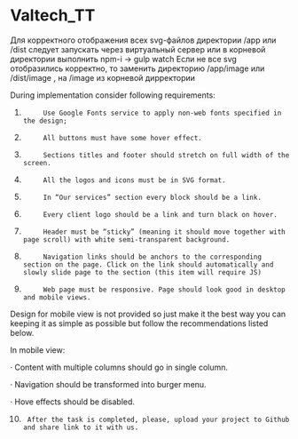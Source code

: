 # Valtech_TT

Для корректного отображения всех svg-файлов директории /app или /dist следует запускать через виртуальный сервер
или в корневой директории выполнить npm-i -> gulp watch
Если не все svg отобразились корректно, то заменить директорию /app/image или /dist/image , на /image из корневой дирректории



During implementation consider following requirements: 

1.          Use Google Fonts service to apply non-web fonts specified in the design; 

2.          All buttons must have some hover effect. 

3.          Sections titles and footer should stretch on full width of the screen. 

4.          All the logos and icons must be in SVG format. 

5.          In “Our services” section every block should be a link. 

6.          Every client logo should be a link and turn black on hover. 

7.          Header must be “sticky” (meaning it should move together with page scroll) with white semi-transparent background. 

8.          Navigation links should be anchors to the corresponding section on the page. Click on the link should automatically and slowly slide page to the section (this item will require JS) 

9.          Web page must be responsive. Page should look good in desktop and mobile views.  

Design for mobile view is not provided so just make it the best way you can keeping it as simple as possible but follow the recommendations listed below. 

In mobile view: 

·       Content with multiple columns should go in single column. 

·       Navigation should be transformed into burger menu. 

·       Hove effects should be disabled. 

10.      After the task is completed, please, upload your project to Github and share link to it with us. 
